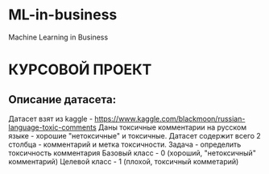 # ML-in-business
Machine Learning in Business

# КУРСОВОЙ ПРОЕКТ
## Описание датасета:

Датасет взят из kaggle - https://www.kaggle.com/blackmoon/russian-language-toxic-comments
Даны токсичные комментарии на русском языке - хорошие "нетоксичные" и токсичные.
Датасет содержит всего 2 столбца - комментарий и метка токсичности.
Задача - определить токсичность комментария
Базовый класс - 0 (хороший, "нетоксичный" комментарий)
Целевой класс - 1 (плохой, токсичный комметарий)
